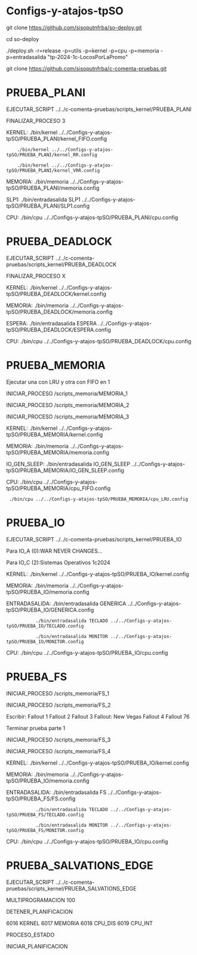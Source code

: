 # Configs-y-atajos-tpSO
git clone https://github.com/sisoputnfrba/so-deploy.git

cd so-deploy

./deploy.sh -r=release -p=utils -p=kernel -p=cpu -p=memoria -p=entradasalida "tp-2024-1c-LocosPorLaPromo"

git clone https://github.com/sisoputnfrba/c-comenta-pruebas.git


# PRUEBA_PLANI

EJECUTAR_SCRIPT ../../c-comenta-pruebas/scripts_kernel/PRUEBA_PLANI

FINALIZAR_PROCESO 3

KERNEL: ./bin/kernel ../../Configs-y-atajos-tpSO/PRUEBA_PLANI/kernel_FIFO.config

        ./bin/kernel ../../Configs-y-atajos-tpSO/PRUEBA_PLANI/kernel_RR.config

        ./bin/kernel ../../Configs-y-atajos-tpSO/PRUEBA_PLANI/kernel_VRR.config

MEMORIA: ./bin/memoria ../../Configs-y-atajos-tpSO/PRUEBA_PLANI/memoria.config

SLP1: ./bin/entradasalida SLP1 ../../Configs-y-atajos-tpSO/PRUEBA_PLANI/SLP1.config

CPU: ./bin/cpu ../../Configs-y-atajos-tpSO/PRUEBA_PLANI/cpu.config

# PRUEBA_DEADLOCK

EJECUTAR_SCRIPT ../../c-comenta-pruebas/scripts_kernel/PRUEBA_DEADLOCK

FINALIZAR_PROCESO X

KERNEL: ./bin/kernel ../../Configs-y-atajos-tpSO/PRUEBA_DEADLOCK/kernel.config

MEMORIA: ./bin/memoria ../../Configs-y-atajos-tpSO/PRUEBA_DEADLOCK/memoria.config

ESPERA: ./bin/entradasalida ESPERA ../../Configs-y-atajos-tpSO/PRUEBA_DEADLOCK/ESPERA.config

CPU: ./bin/cpu ../../Configs-y-atajos-tpSO/PRUEBA_DEADLOCK/cpu.config

# PRUEBA_MEMORIA

Ejecutar una con LRU y otra con FIFO en 1

INICIAR_PROCESO /scripts_memoria/MEMORIA_1

INICIAR_PROCESO /scripts_memoria/MEMORIA_2

INICIAR_PROCESO /scripts_memoria/MEMORIA_3

KERNEL: ./bin/kernel ../../Configs-y-atajos-tpSO/PRUEBA_MEMORIA/kernel.config

MEMORIA: ./bin/memoria ../../Configs-y-atajos-tpSO/PRUEBA_MEMORIA/memoria.config

IO_GEN_SLEEP: ./bin/entradasalida IO_GEN_SLEEP ../../Configs-y-atajos-tpSO/PRUEBA_MEMORIA/IO_GEN_SLEEP.config

CPU: ./bin/cpu ../../Configs-y-atajos-tpSO/PRUEBA_MEMORIA/cpu_FIFO.config

     ./bin/cpu ../../Configs-y-atajos-tpSO/PRUEBA_MEMORIA/cpu_LRU.config

# PRUEBA_IO

EJECUTAR_SCRIPT ../../c-comenta-pruebas/scripts_kernel/PRUEBA_IO

Para IO_A (0):WAR NEVER CHANGES...

Para IO_C (2):Sistemas Operativos 1c2024


KERNEL: ./bin/kernel ../../Configs-y-atajos-tpSO/PRUEBA_IO/kernel.config

MEMORIA: ./bin/memoria ../../Configs-y-atajos-tpSO/PRUEBA_IO/memoria.config

ENTRADASALIDA: ./bin/entradasalida GENERICA ../../Configs-y-atajos-tpSO/PRUEBA_IO/GENERICA.config

               ./bin/entradasalida TECLADO ../../Configs-y-atajos-tpSO/PRUEBA_IO/TECLADO.config

               ./bin/entradasalida MONITOR ../../Configs-y-atajos-tpSO/PRUEBA_IO/MONITOR.config
               
CPU: ./bin/cpu ../../Configs-y-atajos-tpSO/PRUEBA_IO/cpu.config

# PRUEBA_FS

INICIAR_PROCESO /scripts_memoria/FS_1

INICIAR_PROCESO /scripts_memoria/FS_2

Escribir: Fallout 1 Fallout 2 Fallout 3 Fallout: New Vegas Fallout 4 Fallout 76

Terminar prueba parte 1

INICIAR_PROCESO /scripts_memoria/FS_3

INICIAR_PROCESO /scripts_memoria/FS_4

KERNEL: ./bin/kernel ../../Configs-y-atajos-tpSO/PRUEBA_IO/kernel.config

MEMORIA: ./bin/memoria ../../Configs-y-atajos-tpSO/PRUEBA_IO/memoria.config

ENTRADASALIDA: ./bin/entradasalida FS ../../Configs-y-atajos-tpSO/PRUEBA_FS/FS.config

               ./bin/entradasalida TECLADO ../../Configs-y-atajos-tpSO/PRUEBA_FS/TECLADO.config

               ./bin/entradasalida MONITOR ../../Configs-y-atajos-tpSO/PRUEBA_FS/MONITOR.config
               
CPU: ./bin/cpu ../../Configs-y-atajos-tpSO/PRUEBA_IO/cpu.config

# PRUEBA_SALVATIONS_EDGE

EJECUTAR_SCRIPT ../../c-comenta-pruebas/scripts_kernel/PRUEBA_SALVATIONS_EDGE

MULTIPROGRAMACION 100


DETENER_PLANIFICACION

6016 KERNEL
6017 MEMORIA
6018 CPU_DIS
6019 CPU_INT


PROCESO_ESTADO

INICIAR_PLANIFICACION
